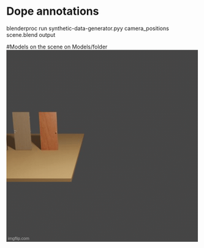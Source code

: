 # Dope annotations
blenderproc run synthetic-data-generator.pyy camera_positions scene.blend output


#Models on the scene on Models/folder
![Alt text](images/data-generator.gif)

